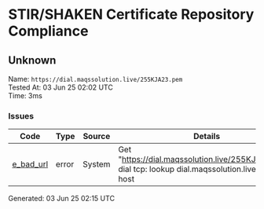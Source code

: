 # STIR/SHAKEN Certificate Repository Compliance

## Unknown

Name: `https://dial.maqssolution.live/255KJA23.pem`\
Tested At: 03 Jun 25 02:02 UTC\
Time: 3ms

### Issues

| Code | Type | Source | Details |
|------|------|--------|---------|
| [e_bad_url](../../ISSUES/e_bad_url/README.md) | error | System | Get "https://dial.maqssolution.live/255KJA23.pem": dial tcp: lookup dial.maqssolution.live: no such host |

Generated: 03 Jun 25 02:15 UTC